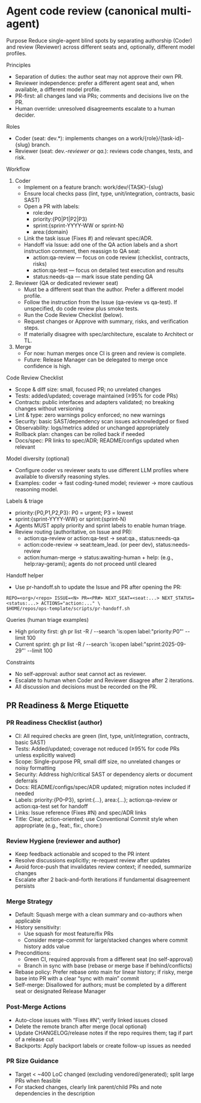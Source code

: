 # Agent code review (canonical multi-agent)

Purpose
Reduce single-agent blind spots by separating authorship (Coder) and review (Reviewer) across different seats and, optionally, different model profiles.

Principles
- Separation of duties: the author seat may not approve their own PR.
- Reviewer independence: prefer a different agent seat and, when available, a different model profile.
- PR-first: all changes land via PRs; comments and decisions live on the PR.
- Human override: unresolved disagreements escalate to a human decider.

Roles
- Coder (seat: dev.*): implements changes on a work/{role}/{task-id}-{slug} branch.
- Reviewer (seat: dev.*-reviewer or qa.*): reviews code changes, tests, and risk.

Workflow
1) Coder
   - Implement on a feature branch: work/dev/{TASK}-{slug}
   - Ensure local checks pass (lint, type, unit/integration, contracts, basic SAST)
   - Open a PR with labels:
     - role:dev
     - priority:{P0|P1|P2|P3}
     - sprint:{sprint-YYYY-WW or sprint-N}
     - area:{domain}
   - Link the task issue (Fixes #<N>) and relevant spec/ADR.
   - Handoff via Issue: add one of the QA action labels and a short instruction comment, then reassign to QA seat:
     - action:qa-review — focus on code review (checklist, contracts, risks)
     - action:qa-test   — focus on detailed test execution and results
     - status:needs-qa  — mark issue state pending QA
2) Reviewer (QA or dedicated reviewer seat)
   - Must be a different seat than the author. Prefer a different model profile.
   - Follow the instruction from the Issue (qa-review vs qa-test). If unspecified, do code review plus smoke tests.
   - Run the Code Review Checklist (below).
   - Request changes or Approve with summary, risks, and verification steps.
   - If materially disagree with spec/architecture, escalate to Architect or TL.
3) Merge
   - For now: human merges once CI is green and review is complete.
   - Future: Release Manager can be delegated to merge once confidence is high.

Code Review Checklist
- Scope & diff size: small, focused PR; no unrelated changes
- Tests: added/updated; coverage maintained (≥95% for code PRs)
- Contracts: public interfaces and adapters validated; no breaking changes without versioning
- Lint & type: zero warnings policy enforced; no new warnings
- Security: basic SAST/dependency scan issues acknowledged or fixed
- Observability: logs/metrics added or unchanged appropriately
- Rollback plan: changes can be rolled back if needed
- Docs/spec: PR links to spec/ADR; README/configs updated when relevant

Model diversity (optional)
- Configure coder vs reviewer seats to use different LLM profiles where available to diversify reasoning styles.
- Examples: coder → fast coding-tuned model; reviewer → more cautious reasoning model.

Labels & triage
- priority:{P0,P1,P2,P3}: P0 = urgent; P3 = lowest
- sprint:{sprint-YYYY-WW} or sprint:{sprint-N}
- Agents MUST apply priority and sprint labels to enable human triage.
- Review routing (authoritative, on Issue and PR):
  - action:qa-review or action:qa-test → seat:qa.<seat>, status:needs-qa
  - action:code-review → seat:team_lead.<seat> (or peer dev), status:needs-review
  - action:human-merge → status:awaiting-human + help:<human-label> (e.g., help:ray-gerami); agents do not proceed until cleared

Handoff helper
- Use pr-handoff.sh to update the Issue and PR after opening the PR:
```
REPO=<org>/<repo> ISSUE=<N> PR=<PR#> NEXT_SEAT=<seat:...> NEXT_STATUS=<status:...> ACTIONS="action:..." \
$HOME/repos/ops-template/scripts/pr-handoff.sh
```

Queries (human triage examples)
- High priority first:
  gh pr list -R <org>/<repo> --search 'is:open label:"priority:P0"' --limit 100
- Current sprint:
  gh pr list -R <org>/<repo> --search 'is:open label:"sprint:2025-09-29"' --limit 100

Constraints
- No self-approval: author seat cannot act as reviewer.
- Escalate to human when Coder and Reviewer disagree after 2 iterations.
- All discussion and decisions must be recorded on the PR.

## PR Readiness & Merge Etiquette

### PR Readiness Checklist (author)
- CI: All required checks are green (lint, type, unit/integration, contracts, basic SAST)
- Tests: Added/updated; coverage not reduced (≥95% for code PRs unless explicitly waived)
- Scope: Single-purpose PR, small diff size, no unrelated changes or noisy formatting
- Security: Address high/critical SAST or dependency alerts or document deferrals
- Docs: README/configs/spec/ADR updated; migration notes included if needed
- Labels: priority:{P0–P3}, sprint:{…}, area:{…}; action:qa-review or action:qa-test set for handoff
- Links: Issue reference (Fixes #N) and spec/ADR links
- Title: Clear, action-oriented; use Conventional Commit style when appropriate (e.g., feat:, fix:, chore:)

### Review Hygiene (reviewer and author)
- Keep feedback actionable and scoped to the PR intent
- Resolve discussions explicitly; re-request review after updates
- Avoid force-push that invalidates review context; if needed, summarize changes
- Escalate after 2 back-and-forth iterations if fundamental disagreement persists

### Merge Strategy
- Default: Squash merge with a clean summary and co-authors when applicable
- History sensitivity:
  - Use squash for most feature/fix PRs
  - Consider merge-commit for large/stacked changes where commit history adds value
- Preconditions:
  - Green CI, required approvals from a different seat (no self-approval)
  - Branch in sync with base (rebase or merge base if behind/conflicts)
- Rebase policy: Prefer rebase onto main for linear history; if risky, merge base into PR with a clear “sync with main” commit
- Self-merge: Disallowed for authors; must be completed by a different seat or designated Release Manager

### Post-Merge Actions
- Auto-close issues with “Fixes #N”; verify linked issues closed
- Delete the remote branch after merge (local optional)
- Update CHANGELOG/release notes if the repo requires them; tag if part of a release cut
- Backports: Apply backport labels or create follow-up issues as needed

### PR Size Guidance
- Target < ~400 LoC changed (excluding vendored/generated); split large PRs when feasible
- For stacked changes, clearly link parent/child PRs and note dependencies in the description
